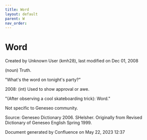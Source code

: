 ```yaml
---
title: Word
layout: default
parent: W
nav_order:
---
```


# Word

Created by  Unknown User (kmh28), last modified on Dec 01, 2008

(noun) Truth.

&quot;What's the word on tonight's party?&quot;

2008: (int) Used to show approval or awe.

&quot;(After observing a cool skateboarding trick): Word.&quot;

Not specific to Geneseo community.

Source: Geneseo Dictionary 2006. SHelsher. Originally from Revised Dictionary of Geneseo English Spring 1999. 

Document generated by Confluence on May 22, 2023 12:37


